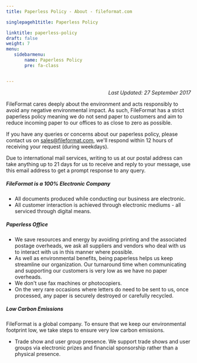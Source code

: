 ```yaml
---
title: Paperless Policy - About - fileformat.com

singlepageh1title: Paperless Policy

linktitle: paperless-policy
draft: false
weight: 7
menu:
   sidebarmenu: 
       name: Paperless Policy
       pre: fa-class


---
```



<div class="box1">
<p style="text-align: right;"><em>Last Updated: </em><i>27 September 2017</i></p>
<p>FileFormat cares deeply about the environment and acts responsibly to avoid any negative environmental impact. As such, FileFormat has a strict paperless policy meaning we do not send paper to customers and aim to reduce incoming paper to our offices to as close to zero as possible.</p>
<p>If you have any queries or concerns about our paperless policy, please contact us on <span id="cloak5a4c650e4f57a1bf894e393e0dd61d55"><a href="mailto:sales@fileformat.com" rel="alternate">sales@fileformat.com</a></span>, we'll respond within 12 hours of receiving your request (during weekdays).</p>
<p>Due to international mail services, writing to us at our postal address can take anything up to 21 days for us to receive and reply to your message, use this email address to get a prompt response to any query.</p>
</div>
<div class="box1">
<h5>FileFormat is a 100% Electronic Company</h5>
<ul class="content">
<li>All documents produced while conducting our business are electronic.</li>
<li>All customer interaction is achieved through electronic mediums - all serviced through digital means.</li>
</ul>
</div>
<div class="box1">
<h5>Paperless Office</h5>
<ul class="content">
<li>We save resources and energy by avoiding printing and the associated postage overheads, we ask all suppliers and vendors who deal with us to interact with us in this manner where possible.</li>
<li>As well as environmental benefits, being paperless helps us keep streamline our organization. Our turnaround time when communicating and supporting our customers is very low as we have no paper overheads.</li>
<li>We don't use fax machines or photocopiers.</li>
<li>On the very rare occasions where letters do need to be sent to us, once processed, any paper is securely destroyed or carefully recycled.</li>
</ul>
</div>
<div class="box1">
<h5>Low Carbon Emissions</h5>
<p>FileFormat is a global company. To ensure that we keep our environmental footprint low, we take steps to ensure very low carbon emissions.</p>
<ul class="content">
<li>Trade show and user group presence. We support trade shows and user groups via electronic prizes and financial sponsorship rather than a physical presence.</li>
</ul>
</div>
